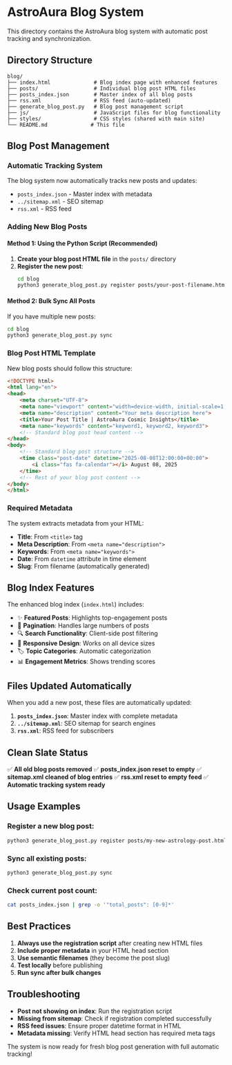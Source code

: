 # AstroAura Blog System

This directory contains the AstroAura blog system with automatic post tracking and synchronization.

## Directory Structure

```
blog/
├── index.html              # Blog index page with enhanced features
├── posts/                  # Individual blog post HTML files
├── posts_index.json        # Master index of all blog posts
├── rss.xml                 # RSS feed (auto-updated)
├── generate_blog_post.py   # Blog post management script
├── js/                     # JavaScript files for blog functionality
├── styles/                 # CSS styles (shared with main site)
└── README.md              # This file
```

## Blog Post Management

### Automatic Tracking System

The blog system now automatically tracks new posts and updates:
- `posts_index.json` - Master index with metadata
- `../sitemap.xml` - SEO sitemap
- `rss.xml` - RSS feed

### Adding New Blog Posts

#### Method 1: Using the Python Script (Recommended)

1. **Create your blog post HTML file** in the `posts/` directory
2. **Register the new post**:
   ```bash
   cd blog
   python3 generate_blog_post.py register posts/your-post-filename.html
   ```

#### Method 2: Bulk Sync All Posts

If you have multiple new posts:
```bash
cd blog
python3 generate_blog_post.py sync
```

### Blog Post HTML Template

New blog posts should follow this structure:

```html
<!DOCTYPE html>
<html lang="en">
<head>
    <meta charset="UTF-8">
    <meta name="viewport" content="width=device-width, initial-scale=1.0">
    <meta name="description" content="Your meta description here">
    <title>Your Post Title | AstroAura Cosmic Insights</title>
    <meta name="keywords" content="keyword1, keyword2, keyword3">
    <!-- Standard blog post head content -->
</head>
<body>
    <!-- Standard blog post structure -->
    <time class="post-date" datetime="2025-08-08T12:00:00+00:00">
        <i class="fas fa-calendar"></i> August 08, 2025
    </time>
    <!-- Rest of your blog post content -->
</body>
</html>
```

### Required Metadata

The system extracts metadata from your HTML:
- **Title**: From `<title>` tag
- **Meta Description**: From `<meta name="description">` 
- **Keywords**: From `<meta name="keywords">`
- **Date**: From `datetime` attribute in time element
- **Slug**: From filename (automatically generated)

## Blog Index Features

The enhanced blog index (`index.html`) includes:

- ✨ **Featured Posts**: Highlights top-engagement posts
- 📄 **Pagination**: Handles large numbers of posts
- 🔍 **Search Functionality**: Client-side post filtering
- 📱 **Responsive Design**: Works on all device sizes
- 🏷️ **Topic Categories**: Automatic categorization
- 📊 **Engagement Metrics**: Shows trending scores

## Files Updated Automatically

When you add a new post, these files are automatically updated:

1. **`posts_index.json`**: Master index with complete metadata
2. **`../sitemap.xml`**: SEO sitemap for search engines
3. **`rss.xml`**: RSS feed for subscribers

## Clean Slate Status

✅ **All old blog posts removed**
✅ **posts_index.json reset to empty**
✅ **sitemap.xml cleaned of blog entries**
✅ **rss.xml reset to empty feed**
✅ **Automatic tracking system ready**

## Usage Examples

### Register a new blog post:
```bash
python3 generate_blog_post.py register posts/my-new-astrology-post.html
```

### Sync all existing posts:
```bash
python3 generate_blog_post.py sync
```

### Check current post count:
```bash
cat posts_index.json | grep -o '"total_posts": [0-9]*'
```

## Best Practices

1. **Always use the registration script** after creating new HTML files
2. **Include proper metadata** in your HTML head section
3. **Use semantic filenames** (they become the post slug)
4. **Test locally** before publishing
5. **Run sync after bulk changes**

## Troubleshooting

- **Post not showing on index**: Run the registration script
- **Missing from sitemap**: Check if registration completed successfully
- **RSS feed issues**: Ensure proper datetime format in HTML
- **Metadata missing**: Verify HTML head section has required meta tags

The system is now ready for fresh blog post generation with full automatic tracking!